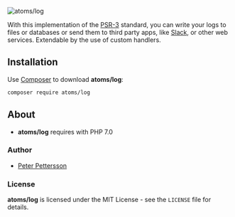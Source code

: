 ![atoms/log](https://i.imgur.com/2fV9p91.png)

With this implementation of the [PSR-3](https://www.php-fig.org/psr/psr-3/) standard, you can write your logs to files or databases or send them to third party apps, like [Slack](https://slack.com/), or other web services. Extendable by the use of custom handlers.

## Installation

Use [Composer](https://getcomposer.org/) to download **atoms/log**:
```bash
composer require atoms/log
```

## About

- **atoms/log** requires with PHP 7.0

### Author

- [Peter Pettersson](mailto:peter.pettersson@gotamedia.se)

### License

**atoms/log** is licensed under the MIT License - see the `LICENSE` file for details.
